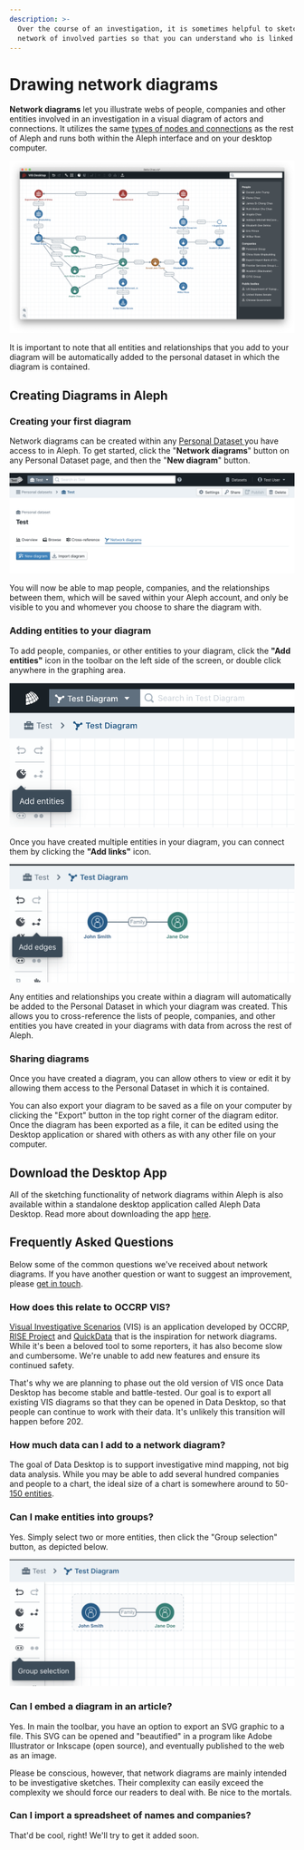 ```yaml
---
description: >-
  Over the course of an investigation, it is sometimes helpful to sketch out a
  network of involved parties so that you can understand who is linked to what.
---
```


# Drawing network diagrams

**Network diagrams** let you illustrate webs of people, companies and other entities involved in an investigation in a visual diagram of actors and connections. It utilizes the same [types of nodes and connections](../../developers/followthemoney.md) as the rest of Aleph and runs both within the Aleph interface and on your desktop computer.

![](../../.gitbook/assets/screenshot-2019-08-29-at-11.09.30.png)

It is important to note that all entities and relationships that you add to your diagram will be automatically added to the personal dataset in which the diagram is contained.

## Creating Diagrams in Aleph

### Creating your first diagram

Network diagrams can be created within any [Personal Dataset ](https://docs.alephdata.org/guide/loading-data#personal-datasets)you have access to in Aleph. To get started, click the "**Network diagrams**" button on any Personal Dataset page, and then the "**New diagram**" button.

![](../../.gitbook/assets/screen-shot-2020-03-16-at-14.29.26.png)

You will now be able to map people, companies, and the relationships between them, which will be saved within your Aleph account, and only be visible to you and whomever you choose to share the diagram with.

### Adding entities to your diagram

To add people, companies, or other entities to your diagram, click the **"Add entities"** icon in the toolbar on the left side of the screen, or double click anywhere in the graphing area.

![](../../.gitbook/assets/screen-shot-2020-03-16-at-14.55.13.png)

Once you have created multiple entities in your diagram, you can connect them by clicking the **"Add links"** icon.

![](../../.gitbook/assets/screen-shot-2020-03-16-at-14.58.28.png)

Any entities and relationships you create within a diagram will automatically be added to the Personal Dataset in which your diagram was created.  This allows you to cross-reference the lists of people, companies, and other entities you have created in your diagrams with data from across the rest of Aleph.

### Sharing diagrams

Once you have created a diagram, you can allow others to view or edit it by allowing them access to the Personal Dataset in which it is contained.

You can also export your diagram to be saved as a file on your computer by clicking the "Export" button in the top right corner of the diagram editor. Once the diagram has been exported as a file, it can be edited using the Desktop application or shared with others as with any other file on your computer.

## Download the Desktop App

All of the sketching functionality of network diagrams within Aleph is also available within a standalone desktop application called Aleph Data Desktop. Read more about downloading the app [here](../aleph-data-desktop.md).

## Frequently Asked Questions

Below some of the common questions we've received about network diagrams. If you have another question or want to suggest an improvement, please [get in touch](../../get-in-touch.md).

### How does this relate to OCCRP VIS?

[Visual Investigative Scenarios](https://vis.occrp.org/) \(VIS\) is an application developed by OCCRP, [RISE Project](https://www.riseproject.ro/) and [QuickData](http://www.quickdata.ro/) that is the inspiration for network diagrams. While it's been a beloved tool to some reporters, it has also become slow and cumbersome. We're unable to add new features and ensure its continued safety.

That's why we are planning to phase out the old version of VIS once Data Desktop has become stable and battle-tested. Our goal is to export all existing VIS diagrams so that they can be opened in Data Desktop, so that people can continue to work with their data. It's unlikely this transition will happen before 202.

### How much data can I add to a network diagram?

The goal of Data Desktop is to support investigative mind mapping, not big data analysis. While you may be able to add several hundred companies and people to a chart, the ideal size of a chart is somewhere around to 50-[150 entities](https://en.wikipedia.org/wiki/Dunbar%27s_number).

### Can I make entities into groups?

Yes. Simply select two or more entities, then click the "Group selection" button, as depicted below.

![](../../.gitbook/assets/screen-shot-2020-03-17-at-09.33.12.png)

### Can I embed a diagram in an article?

Yes. In main the toolbar, you have an option to export an SVG graphic to a file. This SVG can be opened and "beautified" in a program like Adobe Illustrator or Inkscape \(open source\), and eventually published to the web as an image.

Please be conscious, however, that network diagrams are mainly intended to be investigative sketches. Their complexity can easily exceed the complexity we should force our readers to deal with. Be nice to the mortals.

### Can I import a spreadsheet of names and companies?

That'd be cool, right! We'll try to get it added soon.



